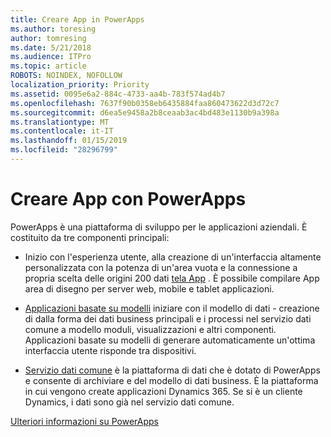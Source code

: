 ```yaml
---
title: Creare App in PowerApps
ms.author: toresing
author: tomresing
ms.date: 5/21/2018
ms.audience: ITPro
ms.topic: article
ROBOTS: NOINDEX, NOFOLLOW
localization_priority: Priority
ms.assetid: 0095e6a2-884c-4733-aa4b-783f574ad4b7
ms.openlocfilehash: 7637f90b0358eb6435884faa860473622d3d72c7
ms.sourcegitcommit: d6ea5e9458a2b8ceaab3ac4bd483e1130b9a398a
ms.translationtype: MT
ms.contentlocale: it-IT
ms.lasthandoff: 01/15/2019
ms.locfileid: "28296799"
---
```

# <a name="create-apps-with-powerapps"></a>Creare App con PowerApps

PowerApps è una piattaforma di sviluppo per le applicazioni aziendali. È costituito da tre componenti principali: 
  
- Inizio con l'esperienza utente, alla creazione di un'interfaccia altamente personalizzata con la potenza di un'area vuota e la connessione a propria scelta delle origini 200 dati [tela App](https://go.microsoft.com/fwlink/?linkid=874495) . È possibile compilare App area di disegno per server web, mobile e tablet applicazioni. 
    
- [Applicazioni basate su modelli](https://go.microsoft.com/fwlink/?linkid=874496) iniziare con il modello di dati - creazione di dalla forma dei dati business principali e i processi nel servizio dati comune a modello moduli, visualizzazioni e altri componenti. Applicazioni basate su modelli di generare automaticamente un'ottima interfaccia utente risponde tra dispositivi. 
    
- [Servizio dati comune](https://go.microsoft.com/fwlink/?linkid=874497) è la piattaforma di dati che è dotato di PowerApps e consente di archiviare e del modello di dati business. È la piattaforma in cui vengono create applicazioni Dynamics 365. Se si è un cliente Dynamics, i dati sono già nel servizio dati comune. 
    
[Ulteriori informazioni su PowerApps](https://go.microsoft.com/fwlink/?linkid=874498)
  

